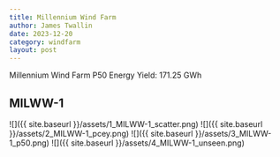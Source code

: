 ```yaml
---
title: Millennium Wind Farm
author: James Twallin
date: 2023-12-20
category: windfarm
layout: post
---
```

Millennium Wind Farm P50 Energy Yield: 171.25 GWh

MILWW-1
-------------
![]({{ site.baseurl }}/assets/1_MILWW-1_scatter.png)
![]({{ site.baseurl }}/assets/2_MILWW-1_pcey.png)
![]({{ site.baseurl }}/assets/3_MILWW-1_p50.png)
![]({{ site.baseurl }}/assets/4_MILWW-1_unseen.png)

